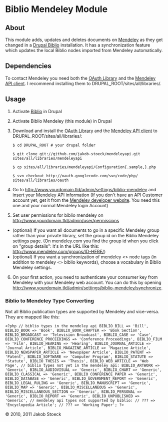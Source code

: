 # Biblio Mendeley Module

## About

This module adds, updates and deletes documents on [Mendeley][0] as they get changed in a [Drupal Biblio][1] installation. It has a synchronization feature which updates the local Biblio nodes imported from Mendeley automatically.

## Dependencies

To contact Mendeley you need both the [OAuth Library][4] and the [Mendeley API client][5]. I recommend installing them to DRUPAL_ROOT/sites/all/libraries/.

## Usage

1. Activate [Biblio][3] in Drupal
2. Activate Biblio Mendeley (this module) in Drupal
3. Download and install the [OAuth Library][4] and the [Mendeley API client][5] to DRUPAL_ROOT/sites/all/libraries/:

    `$ cd DRUPAL_ROOT # your drupal folder`
    
    `$ git clone git://github.com/jakob-stoeck/mendeleyapi.git sites/all/libraries/mendeleyapi`
    
    `$ cp sites/all/libraries/mendeleyapi/Configuration{.sample,}.php`
    
    `$ svn checkout http://oauth.googlecode.com/svn/code/php/ sites/all/libraries/oauth`

4. Go to http://www.yourdomain.tld/admin/settings/biblio-mendeley and insert your Mendeley API information (If you don't have an API Customer account yet, get it from the [Mendeley developer website][1]. You need this one and your normal Mendeley login Account)
5. Set user permissions for biblio mendeley on http://www.yourdomain.tld/admin/user/permissions
  * (optional) If you want all documents to go in a specific Mendeley group rather than your private library, set the group id on the Biblio Mendeley settings page. (On mendeley.com you find the group id when you click on "group details": it's in the URL like this: http://www.mendeley.com/groups/ID-HERE/)
  * (optional) If you want a synchronization of mendeley <> node tags (in addition to mendeley <> biblio keywords), choose a vocabulary in Biblio Mendeley settings.
6. On your first action, you need to authenticate your consumer key from Mendeley with your Mendeley web account. You can do this by opening http://www.yourdomain.tld/admin/settings/biblio-mendeley/synchronize.

### Biblio to Mendeley Type Converting

Not all Biblio publication types are supported by Mendeley and vice-versa. They are mapped like this:


`
    <?php
    // biblio types in the mendeley api
    BIBLIO_BILL => 'Bill',
    BIBLIO_BOOK => 'Book',
    BIBLIO_BOOK_CHAPTER => 'Book Section',
    BIBLIO_BROADCAST => 'Television Broadcast',
    BIBLIO_CASE => 'Case',
    BIBLIO_CONFERENCE_PROCEEDINGS => 'Conference Proceedings',
    BIBLIO_FILM => 'Film',
    BIBLIO_HEARING => 'Hearing',
    BIBLIO_JOURNAL_ARTICLE => 'Journal Article',
    BIBLIO_MAGAZINE_ARTICLE => 'Magazine Article',
    BIBLIO_NEWSPAPER_ARTICLE => 'Newspaper Article',
    BIBLIO_PATENT => 'Patent',
    BIBLIO_SOFTWARE => 'Computer Program',
    BIBLIO_STATUTE => 'Statute',
    BIBLIO_THESIS => 'Thesis',
    BIBLIO_WEB_ARTICLE => 'Web Page',
    // biblio types not yet in the mendeley api:
    BIBLIO_ARTWORK => 'Generic',
    BIBLIO_AUDIOVISUAL => 'Generic',
    BIBLIO_CHART => 'Generic',
    BIBLIO_CLASSICAL => 'Generic',
    BIBLIO_CONFERENCE_PAPER => 'Generic',
    BIBLIO_DATABASE => 'Generic',
    BIBLIO_GOVERNMENT_REPORT => 'Generic',
    BIBLIO_LEGAL_RULING => 'Generic',
    BIBLIO_MANUSCRIPT => 'Generic',
    BIBLIO_MAP => 'Generic',
    BIBLIO_MISCELLANEOUS => 'Generic',
    BIBLIO_MISCELLANEOUS_SECTION => 'Generic',
    BIBLIO_PERSONAL => 'Generic',
    BIBLIO_REPORT => 'Generic',
    BIBLIO_UNPUBLISHED => 'Generic',
    // mendeley api types not supported by biblio:
    // ??? => 'Encyclopedia Article';
    // ??? => 'Working Paper'; ?>
`

[0]: http://www.mendeley.com/
[1]: http://drupal.org/project/biblio
[2]: https://dev.mendeley.com/applications/register/
[3]: http://drupal.org/project/biblio
[4]: http://code.google.com/p/oauth/
[5]: http://github.com/jakob-stoeck/mendeleyapi

© 2010, 2011 Jakob Stoeck